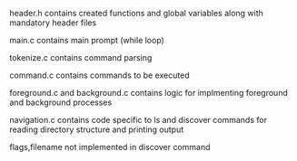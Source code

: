 header.h contains created functions and global variables along with mandatory header files

main.c contains main prompt (while loop)

tokenize.c contains command parsing

command.c contains commands to be executed

foreground.c and background.c contains logic for implmenting foreground and background processes

navigation.c contains code specific to ls and discover commands for reading directory structure and printing output

flags,filename not implemented in discover command

